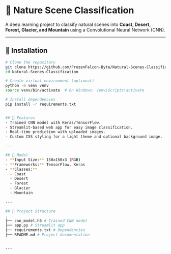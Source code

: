 # 🌿 Nature Scene Classification

A deep learning project to classify natural scenes into **Coast, Desert, Forest, Glacier, and Mountain** using a Convolutional Neural Network (CNN).

---

## 🚀 Installation
```bash
# Clone the repository
git clone https://github.com/FrozenFalcon-Byte/Natural-Scenes-Classification.git
cd Natural-Scenes-Classification

# Create virtual environment (optional)
python -m venv venv
source venv/bin/activate  # On Windows: venv\Scripts\activate

# Install dependencies
pip install -r requirements.txt


## 📌 Features
- Trained CNN model with Keras/TensorFlow.
- Streamlit-based web app for easy image classification.
- Real-time prediction with uploaded images.
- Custom CSS styling for a light theme and optional background image.

---

## 🧠 Model
- **Input Size:** 150x150x3 (RGB)
- **Frameworks:** TensorFlow, Keras
- **Classes:** 
  - Coast
  - Desert
  - Forest
  - Glacier
  - Mountain

---

## 📂 Project Structure
.
├── cnn_model.h5 # Trained CNN model
├── app.py # Streamlit app
├── requirements.txt # Dependencies
├── README.md # Project documentation


---

